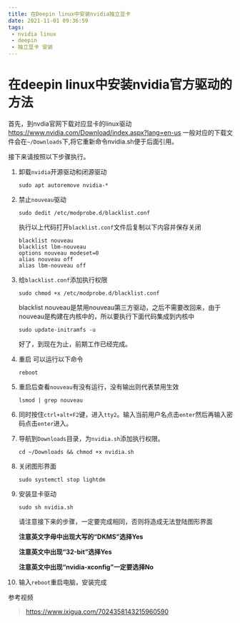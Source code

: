 ```yaml
---
title: 在Deepin linux中安装nvidia独立显卡
date: 2021-11-01 09:36:59
tags:
 - nvidia linux
 - deepin
 - 独立显卡 安装
---
```

# 在deepin linux中安装nvidia官方驱动的方法
首先，到nvdia官网下载对应显卡的linux驱动
https://www.nvidia.com/Download/index.aspx?lang=en-us
一般对应的下载文件会在```~/Downloads```下,将它重新命令nvidia.sh便于后面引用。

接下来请按照以下步骤执行。

1. 卸载`nvidia`开源驱动和闭源驱动
   ```
   sudo apt autoremove nvidia-*
   ```

2. 禁止`nouveau`驱动
   ```
   sudo dedit /etc/modprobe.d/blacklist.conf
   ```
   执行以上代码打开`blacklist.conf`文件后复制以下内容并保存关闭
   ```
   blacklist nouveau
   blacklist lbm-nouveau
   options nouveau modeset=0
   alias nouveau off
   alias lbm-nouveau off
   ```

3. 给`blacklist.conf`添加执行权限
   ```
   sudo chmod +x /etc/modprobe.d/blacklist.conf
   ```
   blacklist nouveau是禁用nouveau第三方驱动，之后不需要改回来，由于nouveau是构建在内核中的，所以要执行下面代码集成到内核中
   ```
   sudo update-initramfs -u
   ```
   好了，到现在为止，前期工作已经完成。

4. 重启
   可以运行以下命令
   ```
   reboot
   ```

5. 重启后查看`nouveau`有没有运行，没有输出则代表禁用生效
   ```
   lsmod | grep nouveau
   ```

6. 同时按住`ctrl+alt+F2`键，进入`tty2`。输入当前用户名点击`enter`然后再输入密码点击`enter`进入。

7. 导航到`Downloads`目录，为`nvidia.sh`添加执行权限。
   ```
   cd ~/Downloads && chmod +x nvidia.sh
   ```

8. 关闭图形界面
   ```
   sudo systemctl stop lightdm
   ```

9. 安装显卡驱动
   ```
   sudo sh nvidia.sh
   ```
   请注意接下来的步骤，一定要完成相同，否则将造成无法登陆图形界面

   **注意英文字母中出现大写的“DKMS”选择Yes**

   **注意英文中出现“32-bit”选择Yes**

   **注意英文中出现“nvidia-xconfig”一定要选择No**


10. 输入```reboot```重启电脑，安装完成

参考视频
>https://www.ixigua.com/7024358143215960590